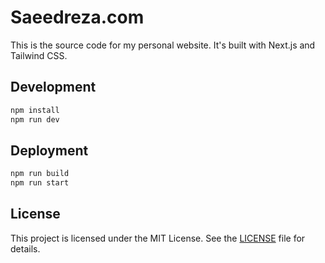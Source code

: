# Saeedreza.com

This is the source code for my personal website. It's built with Next.js and Tailwind CSS.

## Development

```bash
npm install
npm run dev
```

## Deployment

```bash
npm run build
npm run start
```

## License

This project is licensed under the MIT License. See the [LICENSE](LICENSE) file for details.
